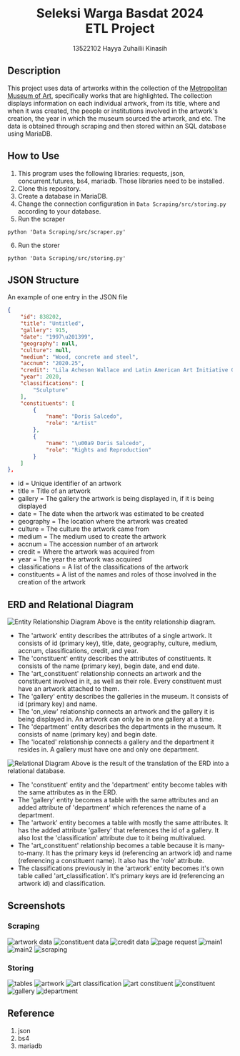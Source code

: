 <h1 align="center">
  <br>
  Seleksi Warga Basdat 2024 <br>
  ETL Project
  <br>
</h1>
<p align="center"> 13522102 Hayya Zuhailii Kinasih </p>

## Description
This project uses data of artworks within the collection of the <a href="https://www.metmuseum.org/">Metropolitan Museum of Art</a>, specifically works that are highlighted. The collection displays information on each individual artwork, from its title, where and when it was created, the people or institutions involved in the artwork's creation, the year in which the museum sourced the artwork, and etc. The data is obtained through scraping and then stored within an SQL database using MariaDB. 
## How to Use
1. This program uses the following libraries: requests, json, concurrent.futures, bs4, mariadb. Those libraries need to be installed.
2. Clone this repository.
3. Create a database in MariaDB.
4. Change the connection configuration in `Data Scraping/src/storing.py` according to your database.
5. Run the scraper
```
python 'Data Scraping/src/scraper.py'
```
6. Run the storer
```
python 'Data Scraping/src/storing.py'
```
## JSON Structure
An example of one entry in the JSON file
```json
{
    "id": 838202,
    "title": "Untitled",
    "gallery": 915,
    "date": "1997\u201399",
    "geography": null,
    "culture": null,
    "medium": "Wood, concrete and steel",
    "accnum": "2020.25",
    "credit": "Lila Acheson Wallace and Latin American Art Initiative Gifts",
    "year": 2020,
    "classifications": [
        "Sculpture"
    ],
    "constituents": [
        {
            "name": "Doris Salcedo",
            "role": "Artist"
        },
        {
            "name": "\u00a9 Doris Salcedo",
            "role": "Rights and Reproduction"
        }
    ]
},
```
- id = Unique identifier of an artwork
- title = Title of an artwork
- gallery = The gallery the artwork is being displayed in, if it is being displayed
- date = The date when the artwork was estimated to be created
- geography = The location where the artwork was created
- culture = The culture the artwork came from
- medium = The medium used to create the artwork
- accnum = The accession number of an artwork
- credit = Where the artwork was acquired from
- year = The year the artwork was acquired
- classifications = A list of the classifications of the artwork
- constituents = A list of the names and roles of those involved in the creation of the artwork

## ERD and Relational Diagram
![Entity Relationship Diagram](Data%20Storing/design/erd.png)
Above is the entity relationship diagram.
- The 'artwork' entity describes the attributes of a single artwork. It consists of id (primary key), title, date, geography, culture, medium, accnum, classifications, credit, and year.
- The 'constituent' entity describes the attributes of constituents. It consists of the name (primary key), begin date, and end date.
- The 'art_constituent' relationship connects an artwork and the constituent involved in it, as well as their role. Every constituent must have an artwork attached to them.
- The 'gallery' entity describes the galleries in the museum. It consists of id (primary key) and name.
- The 'on_view' relationship connects an artwork and the gallery it is being displayed in. An artwork can only be in one gallery at a time.
- The 'department' entity describes the departments in the museum. It consists of name (primary key) and begin date.
- The 'located' relationship connects a gallery and the department it resides in. A gallery must have one and only one department.

![Relational Diagram](Data%20Storing/design/relational.png)
Above is the result of the translation of the ERD into a relational database.
- The 'constituent' entity and the 'department' entity become tables with the same attributes as in the ERD.
- The 'gallery' entity becomes a table with the same attributes and an added attribute of 'department' which references the name of a department.
- The 'artwork' entity becomes a table with mostly the same attributes. It has the added attribute 'gallery' that references the id of a gallery. It also lost the 'classification' attribute due to it being multivalued.
- The 'art_constituent' relationship becomes a table because it is many-to-many. It has the primary keys id (referencing an artwork id) and name (referencing a constituent name). It also has the 'role' attribute.
- The classifications previously in the 'artwork' entity becomes it's own table called 'art_classification'. It's primary keys are id (referencing an artwork id) and classification.
## Screenshots
### Scraping
![artwork data](Data%20Scraping/screenshot/artworkData.png)
![constituent data](Data%20Scraping/screenshot/constituentData.png)
![credit data](Data%20Scraping/screenshot/creditData.png)
![page request](Data%20Scraping/screenshot/pageRequest.png)
![main1](Data%20Scraping/screenshot/main1.png)
![main2](Data%20Scraping/screenshot/main2.png)
![scraping](Data%20Scraping/screenshot/scraping.png)
### Storing
![tables](Data%20Storing/screenshot/tables.png)
![artwork](Data%20Storing/screenshot/artwork.png)
![art classification](Data%20Storing/screenshot/art_classification.png)
![art constituent](Data%20Storing/screenshot/art_constituent.png)
![constituent](Data%20Storing/screenshot/constituent.png)
![gallery](Data%20Storing/screenshot/gallery.png)
![department](Data%20Storing/screenshot/department.png)

## Reference
1. json
2. bs4
3. mariadb
